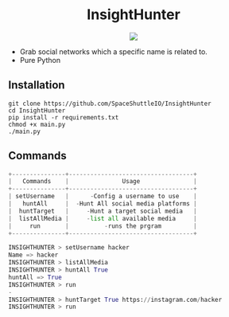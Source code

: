 <div align="center">
  <h1>InsightHunter</h1>
  <img src="https://github.com/SpaceShuttleIO/InsightHunter/assets/136177431/e83a5842-8b4f-463a-a2f9-869b5de8c994">
</div>

* Grab social networks which a specific name is related to.
* Pure Python

## Installation

```linux
git clone https://github.com/SpaceShuttleIO/InsightHunter 
cd InsightHunter 
pip install -r requirements.txt
chmod +x main.py 
./main.py 
``` 

## Commands

```python
+---------------+-----------------------------------+
|   Commands    |               Usage               |
+---------------+-----------------------------------+
| setUsername   |      -Config a username to use    |
|   huntAll     |  -Hunt All social media platforms |
|  huntTarget   |     -Hunt a target social media   |
|  listAllMedia |     -list all available media     |
|     run       |          -runs the prgram         |
+---------------+-----------------------------------+

INSIGHTHUNTER > setUsername hacker 
Name => hacker 
INSIGHTHUNTER > listAllMedia
INSIGHTHUNTER > huntAll True 
huntAll => True 
INSIGHTHUNTER > run
-
INSIGHTHUNTER > huntTarget True https://instagram.com/hacker 
INSIGHTHUNTER > run
```
